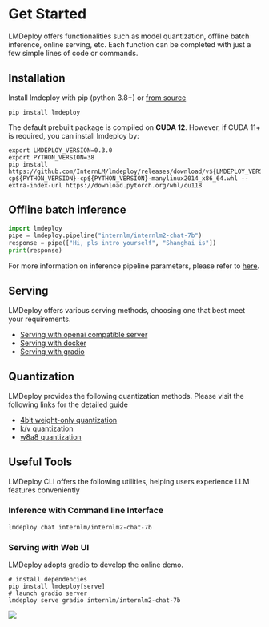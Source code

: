 # Get Started

LMDeploy offers functionalities such as model quantization, offline batch inference, online serving, etc. Each function can be completed with just a few simple lines of code or commands.

## Installation

Install lmdeploy with pip (python 3.8+) or [from source](./build.md)

```shell
pip install lmdeploy
```

The default prebuilt package is compiled on **CUDA 12**. However, if CUDA 11+ is required, you can install lmdeploy by:

```shell
export LMDEPLOY_VERSION=0.3.0
export PYTHON_VERSION=38
pip install https://github.com/InternLM/lmdeploy/releases/download/v${LMDEPLOY_VERSION}/lmdeploy-${LMDEPLOY_VERSION}+cu118-cp${PYTHON_VERSION}-cp${PYTHON_VERSION}-manylinux2014_x86_64.whl --extra-index-url https://download.pytorch.org/whl/cu118
```

## Offline batch inference

```python
import lmdeploy
pipe = lmdeploy.pipeline("internlm/internlm2-chat-7b")
response = pipe(["Hi, pls intro yourself", "Shanghai is"])
print(response)
```

For more information on inference pipeline parameters, please refer to [here](./inference/pipeline.md).

## Serving

LMDeploy offers various serving methods, choosing one that best meet your requirements.

- [Serving with openai compatible server](https://lmdeploy.readthedocs.io/en/latest/serving/api_server.html)
- [Serving with docker](https://lmdeploy.readthedocs.io/en/latest/serving/api_server.html#option-2-deploying-with-docker)
- [Serving with gradio](https://lmdeploy.readthedocs.io/en/latest/serving/gradio.html)

## Quantization

LMDeploy provides the following quantization methods. Please visit the following links for the detailed guide

- [4bit weight-only quantization](quantization/w4a16.md)
- [k/v quantization](quantization/kv_quant.md)
- [w8a8 quantization](quantization/w8a8.md)

## Useful Tools

LMDeploy CLI offers the following utilities, helping users experience LLM features conveniently

### Inference with Command line Interface

```shell
lmdeploy chat internlm/internlm2-chat-7b
```

### Serving with Web UI

LMDeploy adopts gradio to develop the online demo.

```shell
# install dependencies
pip install lmdeploy[serve]
# launch gradio server
lmdeploy serve gradio internlm/internlm2-chat-7b
```

![](https://github.com/InternLM/lmdeploy/assets/67539920/08d1e6f2-3767-44d5-8654-c85767cec2ab)
